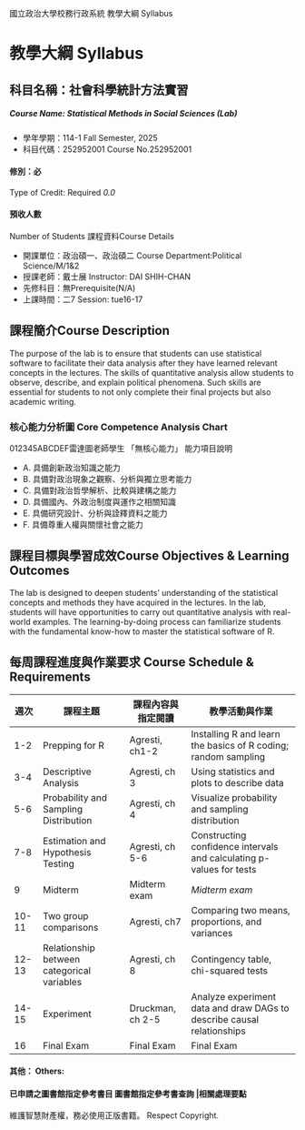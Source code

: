 國立政治大學校務行政系統 教學大綱 Syllabus
# 教學大綱 Syllabus
##  科目名稱：社會科學統計方法實習
#####  Course Name: Statistical Methods in Social Sciences (Lab)
  * 學年學期：114-1 Fall Semester, 2025 
  * 科目代碼：252952001 Course No.252952001
#### 修別：必
Type of Credit: Required 
_0.0_
#### 預收人數
Number of Students
課程資料Course Details
  * 開課單位：政治碩一、政治碩二 Course Department:Political Science/M/1&2 
  * 授課老師：戴士展 Instructor: DAI SHIH-CHAN 
  * 先修科目：無Prerequisite(N/A)
  * 上課時間：二7 Session: tue16-17
##  課程簡介Course Description
The purpose of the lab is to ensure that students can use statistical software to facilitate their data analysis after they have learned relevant concepts in the lectures. The skills of quantitative analysis allow students to observe, describe, and explain political phenomena. Such skills are essential for students to not only complete their final projects but also academic writing. 
###  核心能力分析圖 Core Competence Analysis Chart
012345ABCDEF雷達圖老師學生
「無核心能力」 
能力項目說明
  * A. 具備創新政治知識之能力
  * B. 具備對政治現象之觀察、分析與獨立思考能力
  * C. 具備對政治哲學解析、比較與建構之能力
  * D. 具備國內、外政治制度與運作之相關知識
  * E. 具備研究設計、分析與詮釋資料之能力
  * F. 具備尊重人權與關懷社會之能力
##  課程目標與學習成效Course Objectives & Learning Outcomes 
The lab is designed to deepen students’ understanding of the statistical concepts and methods they have acquired in the lectures. In the lab, students will have opportunities to carry out quantitative analysis with real-world examples. The learning-by-doing process can familiarize students with the fundamental know-how to master the statistical software of R.
##  每周課程進度與作業要求 Course Schedule & Requirements
週次 |  課程主題 |  課程內容與指定閱讀 |  教學活動與作業  
---|---|---|---  
1-2 |  Prepping for R |  Agresti, ch1-2 |  Installing R and learn the basics of R coding; random sampling   
3-4 |  Descriptive Analysis  |  Agresti, ch 3 |  Using statistics and plots to describe data   
5-6 |  Probability and Sampling Distribution |  Agresti, ch 4 |  Visualize probability and sampling distribution  
7-8 |  Estimation and Hypothesis Testing  |  Agresti, ch 5-6 |  Constructing confidence intervals and calculating p-values for tests   
9 |  Midterm |  Midterm exam |  _Midterm exam_  
10-11 |  Two group comparisons  |  Agresti, ch7 |  Comparing two means, proportions, and variances   
12-13 |  Relationship between categorical variables |  Agresti, ch 8 |  Contingency table, chi-squared tests   
14-15 |  Experiment |  Druckman, ch 2-5 |  Analyze experiment data and draw DAGs to describe causal relationships   
16 |  Final Exam |  Final Exam |  Final Exam  
####  其他： Others:
####  已申請之圖書館指定參考書目  圖書館指定參考書查詢 |相關處理要點
維護智慧財產權，務必使用正版書籍。 Respect Copyright.